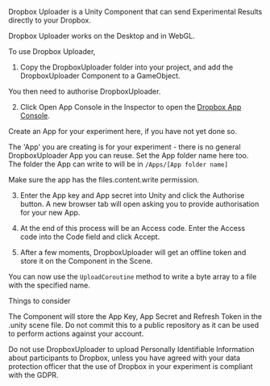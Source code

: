 Dropbox Uploader is a Unity Component that can send Experimental Results directly to your Dropbox.

Dropbox Uploader works on the Desktop and in WebGL.

To use Dropbox Uploader, 

1. Copy the DropboxUploader folder into your project, and add the DropboxUploader Component to a GameObject.

You then need to authorise DropboxUploader.

2. Click Open App Console in the Inspector to open the [Dropbox App Console](https://www.dropbox.com/developers/apps). 

Create an App for your experiment here, if you have not yet done so.

The 'App' you are creating is for your experiment - there is no general DropboxUploader App you can reuse. Set the App folder name here too. The folder the App can write to will be in `/Apps/[App folder name]`

Make sure the app has the files.content.write permission.

3. Enter the App key and App secret into Unity and click the Authorise button. A new browser tab will open asking you to provide authorisation for your new App.

4. At the end of this process will be an Access code. Enter the Access code into the Code field and click Accept.

5. After a few moments, DropboxUploader will get an offline token and store it on the Component in the Scene.


You can now use the `UploadCoroutine` method to write a byte array to a file with the specified name.


Things to consider

The Component will store the App Key, App Secret and Refresh Token in the .unity scene file. Do not commit this to a public repository as it can be used to perform actions against your account.

Do not use DropboxUploader to upload Personally Identifiable Information about participants to Dropbox, unless you have agreed with your data protection officer that the use of Dropbox in your experiment is compliant with the GDPR.


